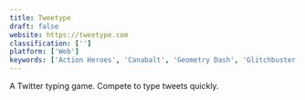 ```yaml
---
title: Tweetype
draft: false 
website: https://tweetype.com
classification: ['']
platform: ['Web']
keywords: ['Action Heroes', 'Canabalt', 'Geometry Dash', 'Glitchbuster', 'Kosmo', 'Mr Jump', 'Particular', 'Pongoss', 'QWOP', 'Subway Surfers', 'Super Mario Run']
---
```

A Twitter typing game. Compete to type tweets quickly.